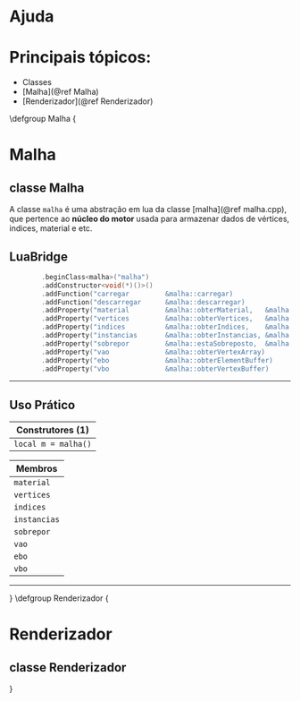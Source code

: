 # Ajuda

# Principais tópicos:

- Classes
 -  [Malha](@ref Malha)
 -  [Renderizador](@ref Renderizador)


\defgroup Malha
\{


# Malha
## classe Malha

A classe `malha` é uma abstração em lua da classe [malha](@ref malha.cpp), que pertence ao **núcleo do motor** usada para armazenar dados de vértices, indices, material e etc.

## LuaBridge
```cpp
	    .beginClass<malha>("malha")
        .addConstructor<void(*)()>()
        .addFunction("carregar         &malha::carregar)
        .addFunction("descarregar      &malha::descarregar)
        .addProperty("material         &malha::obterMaterial,   &malha::definirMaterial)
        .addProperty("vertices         &malha::obterVertices,   &malha::definirVertices)
        .addProperty("indices          &malha::obterIndices,    &malha::definirIndices)
        .addProperty("instancias       &malha::obterInstancias, &malha::definirInstancias)
        .addProperty("sobrepor         &malha::estaSobreposto,  &malha::definirSobreposicao)
        .addProperty("vao              &malha::obterVertexArray)
        .addProperty("ebo              &malha::obterElementBuffer)
        .addProperty("vbo              &malha::obterVertexBuffer)
```

---

## Uso Prático

| Construtores (1)      |
|   -----------------   |
| `local m = malha()`   |

| Membros       |
|   ---------   |
| `material`    | Material da malha
| `vertices`    | Array de [`vertice`](@ref Vertice). Todos os vertices do modelo.
| `indices`     | Array de `inteiro`.
| `instancias`  | Array de [`transformacao`](@ref Transformacao). Transformações das intancias.
| `sobrepor`    |
| `vao`         |
| `ebo`         |
| `vbo`         |


---

\}
\defgroup Renderizador
\{

# Renderizador 
## classe Renderizador

\}

